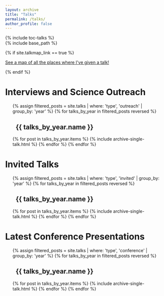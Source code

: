 ```yaml
---
layout: archive
title: "Talks"
permalink: /talks/
author_profile: false
---
```


<div class="sidebar sticky" style="width=250px;"><!--<div style="width=150px;float=left;margin-top:200px;position:relative;">-->
{% include toc-talks %}
</div>

<div class="archive">
{% include base_path %}

{% if site.talkmap_link == true %}
<p><a href="/talks/talkmap.html">See a map of all the places where I've given a talk!</a></p>
{% endif %}

<h1 id="toc-outreach" class="toc-item-padding">Interviews and Science Outreach</h1>
<ul>
{% assign filtered_posts = site.talks | where: 'type', 'outreach' | group_by: 'year' %}
{% for talks_by_year in filtered_posts reversed %}
  <h2 id="toc-outreach-{{ talks_by_year.name }}" class="toc-item-padding"><i class="fa fa-clock-o" aria-hidden="true"></i>&nbsp;&nbsp;{{ talks_by_year.name }}</h2>
  {% for post in talks_by_year.items %}
    {% include archive-single-talk.html %}
  {% endfor %}
{% endfor %}
</ul>


<h1 id="toc-invited" class="toc-item-padding">Invited Talks</h1>
<ul>
{% assign filtered_posts = site.talks | where: 'type', 'invited' | group_by: 'year' %}
{% for talks_by_year in filtered_posts reversed %}
  <h2 id="toc-invited-{{ talks_by_year.name }}" class="toc-item-padding"><i class="fa fa-clock-o" aria-hidden="true"></i>&nbsp;&nbsp;{{ talks_by_year.name }}</h2>
  {% for post in talks_by_year.items %}
    {% include archive-single-talk.html %}
  {% endfor %}
{% endfor %}
</ul>

<h1 id="toc-conference" class="toc-item-padding">Latest Conference Presentations</h1>
<ul>
{% assign filtered_posts = site.talks | where: 'type', 'conference' | group_by: 'year' %}
{% for talks_by_year in filtered_posts reversed %}
  <h2 id="toc-conference-{{ talks_by_year.name }}" class="toc-item-padding"><i class="fa fa-clock-o" aria-hidden="true"></i>&nbsp;&nbsp;{{ talks_by_year.name }}</h2>
  {% for post in talks_by_year.items %}
    {% include archive-single-talk.html %}
  {% endfor %}
{% endfor %}
</ul>
</div>